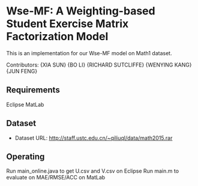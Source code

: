 # Wse-MF: A Weighting-based Student Exercise Matrix Factorization Model
  This is an implementation for our Wse-MF model on Math1 dataset.
  
  Contributors: {XIA SUN} {BO LI} {RICHARD SUTCLIFFE} {WENYING KANG} {JUN FENG}
  
  ## Requirements
  Eclipse
  MatLab

  ## Dataset
  + Dataset URL: http://staff.ustc.edu.cn/~qiliuql/data/math2015.rar
  
  ## Operating
  Run main_online.java to get U.csv and V.csv on Eclipse
  Run main.m to evaluate on MAE/RMSE/ACC on MatLab 

